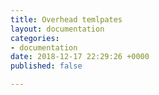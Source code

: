 ```yaml
---
title: Overhead temlpates
layout: documentation
categories:
- documentation
date: 2018-12-17 22:29:26 +0000
published: false

---
```

